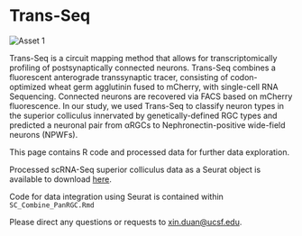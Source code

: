 # Trans-Seq

![Asset 1](https://user-images.githubusercontent.com/100653680/160716813-4c17eaba-45c3-4289-9937-1e4bbb36cd05.png)


Trans-Seq is a circuit mapping method that allows for transcriptomically profiling of postsynaptically connected neurons. Trans-Seq combines a fluorescent anterograde transsynaptic tracer, consisting of codon-optimized wheat germ agglutinin  fused  to  mCherry,  with  single-cell  RNA  Sequencing. Connected neurons are recovered via FACS based on mCherry fluorescence. In our study, we  used  Trans-Seq  to  classify neuron types in the superior colliculus innervated by genetically-defined RGC types and predicted a neuronal pair from αRGCs to Nephronectin-positive wide-field neurons (NPWFs). 

This page contains R code and processed data for further data exploration. 

Processed scRNA-Seq superior colliculus data as a Seurat object is available to download [here](https://ucsf.box.com/shared/static/txsu83ydsuxfpbvf8ns9d5x65kq0zl61.rdata).

Code for data integration using Seurat is contained within `SC_Combine_PanRGC.Rmd`


Please direct any questions or requests to xin.duan@ucsf.edu.
